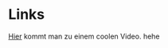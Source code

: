 # Links


[Hier](https://www.youtube.com/watch?v=dQw4w9WgXcQ) kommt man zu einem coolen Video. hehe
